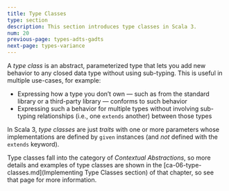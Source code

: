 ```yaml
---
title: Type Classes
type: section
description: This section introduces type classes in Scala 3.
num: 20
previous-page: types-adts-gadts
next-page: types-variance
---
```


A _type class_ is an abstract, parameterized type that lets you add new behavior to any closed data type without using sub-typing. This is useful in multiple use-cases, for example:

- Expressing how a type you don’t own — such as from the standard library or a third-party library — conforms to such behavior
- Expressing such a behavior for multiple types without involving sub-typing relationships (i.e., one `extends` another) between those types

In Scala 3, _type classes_ are just _traits_ with one or more parameters whose implementations are defined by `given` instances (and *not* defined with the `extends` keyword).

Type classes fall into the category of *Contextual Abstractions*, so more details and examples of type classes are shown in the [ca-06-type-classes.md](Implementing Type Classes section) of that chapter, so see that page for more information.



